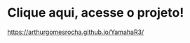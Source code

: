 <h1>Clique aqui, acesse o projeto!</h1>
<a href="https://arthurgomesrocha.github.io/YamahaR3/">https://arthurgomesrocha.github.io/YamahaR3/</a>
